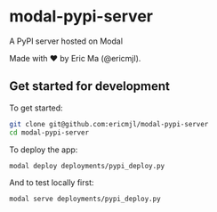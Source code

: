 # modal-pypi-server

A PyPI server hosted on Modal

Made with ❤️ by Eric Ma (@ericmjl).

## Get started for development

To get started:

```bash
git clone git@github.com:ericmjl/modal-pypi-server
cd modal-pypi-server
```

To deploy the app:

```bash
modal deploy deployments/pypi_deploy.py
```

And to test locally first:

```bash
modal serve deployments/pypi_deploy.py
```
